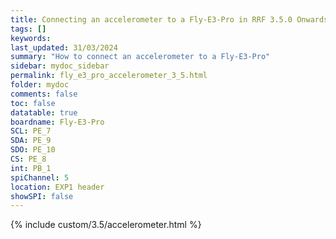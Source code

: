 ```yaml
---
title: Connecting an accelerometer to a Fly-E3-Pro in RRF 3.5.0 Onwards
tags: []
keywords: 
last_updated: 31/03/2024
summary: "How to connect an accelerometer to a Fly-E3-Pro"
sidebar: mydoc_sidebar
permalink: fly_e3_pro_accelerometer_3_5.html
folder: mydoc
comments: false
toc: false
datatable: true
boardname: Fly-E3-Pro
SCL: PE_7
SDA: PE_9
SDO: PE_10
CS: PE_8
int: PB_1
spiChannel: 5
location: EXP1 header
showSPI: false
---
```


{% include custom/3.5/accelerometer.html %}
